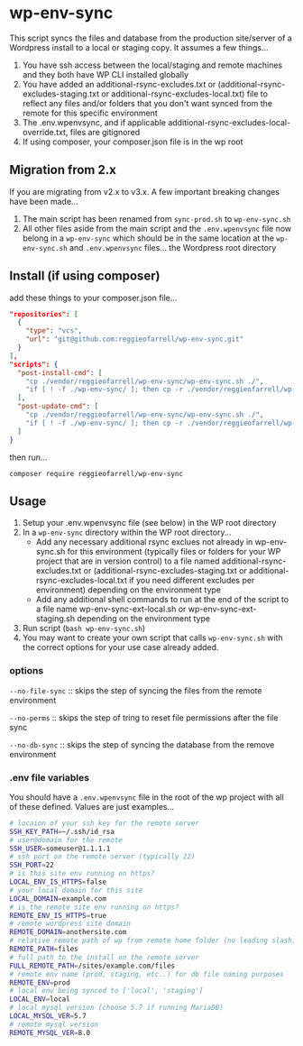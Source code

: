 # wp-env-sync

This script syncs the files and database from the production site/server of a Wordpress install to a local or staging copy.
It assumes a few things...

1. You have ssh access between the local/staging and remote machines and they both have WP CLI installed globally
2. You have added an additional-rsync-excludes.txt or (additional-rsync-excludes-staging.txt or additional-rsync-excludes-local.txt) file to reflect any files and/or folders that you don't want synced from the remote for this specific environment
3. The .env.wpenvsync, and if applicable additional-rsync-excludes-local-override.txt, files are gitignored
4. If using composer, your composer.json file is in the wp root

## __Migration from 2.x__
If you are migrating from v2.x to v3.x.  A few important breaking changes have been made...

1. The main script has been renamed from `sync-prod.sh` to `wp-env-sync.sh`
2. All other files aside from the main script and the `.env.wpenvsync` file now belong in a `wp-env-sync` which should be in the same location at the `wp-env-sync.sh` and `.env.wpenvsync` files... the Wordpress root directory

## __Install (if using composer)__
add these things to your composer.json file...

```json
"repositories": [
  {
    "type": "vcs",
    "url": "git@github.com:reggieofarrell/wp-env-sync.git"
  }
],
"scripts": {
  "post-install-cmd": [
    "cp ./vendor/reggieofarrell/wp-env-sync/wp-env-sync.sh ./",
    "if [ ! -f ./wp-env-sync/ ]; then cp -r ./vendor/reggieofarrell/wp-env-sync/wp-env-sync/ ./wp-env-sync; fi;"
  ],
  "post-update-cmd": [
    "cp ./vendor/reggieofarrell/wp-env-sync/wp-env-sync.sh ./",
    "if [ ! -f ./wp-env-sync/ ]; then cp -r ./vendor/reggieofarrell/wp-env-sync/wp-env-sync/ ./wp-env-sync; fi;"
  ]
}
```
then run...

`composer require reggieofarrell/wp-env-sync`

## __Usage__
1. Setup your .env.wpenvsync file (see below) in the WP root directory
2. In a `wp-env-sync` directory within the WP root directory...
   - Add any necessary additional rsync exclues not already in wp-env-sync.sh for this environment (typically files or folders for your WP project that are in version control) to a file named additional-rsync-excludes.txt or (additional-rsync-excludes-staging.txt or additional-rsync-excludes-local.txt if you need different excludes per environment) depending on the environment type
   - Add any additional shell commands to run at the end of the script to a file name wp-env-sync-ext-local.sh or wp-env-sync-ext-staging.sh depending on the environment type
3. Run script (`bash wp-env-sync.sh`)
4. You may want to create your own script that calls `wp-env-sync.sh` with the correct options for your use case already added.

### __options__

`--no-file-sync` :: skips the step of syncing the files from the remote environment

`--no-perms` :: skips the step of tring to reset file permissions after the file sync

`--no-db-sync` :: skips the step of syncing the database from the remove environment


### __.env file variables__
You should have a `.env.wpenvsync` file in the root of the wp project with all of these defined.  Values are just examples...

```bash
# locaion of your ssh key for the remote server
SSH_KEY_PATH=~/.ssh/id_rsa
# user@domain for the remote
SSH_USER=someuser@1.1.1.1
# ssh port on the remote server (typically 22)
SSH_PORT=22
# is this site env running on https?
LOCAL_ENV_IS_HTTPS=false
# your local domain for this site
LOCAL_DOMAIN=example.com
# is the remote site env running on https?
REMOTE_ENV_IS_HTTPS=true
# remote wordpress site domain
REMOTE_DOMAIN=anothersite.com
# relative remote path of wp from remote home folder (no leading slash)
REMOTE_PATH=files
# full path to the install on the remote server
FULL_REMOTE_PATH=/sites/example.com/files
# remote env name (prod, staging, etc..) for db file naming purposes
REMOTE_ENV=prod
# local env being synced to ['local', 'staging']
LOCAL_ENV=local
# local mysql version (choose 5.7 if running MariaDB)
LOCAL_MYSQL_VER=5.7
# remote mysql version
REMOTE_MYSQL_VER=8.0
```
